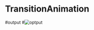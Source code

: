 # TransitionAnimation
#output
#![optput](https://user-images.githubusercontent.com/79593314/212461549-9385a384-8d52-42d9-85b7-5f5b68716efc.png)
